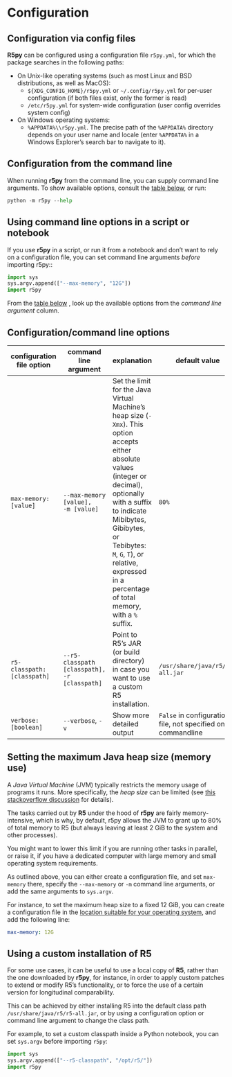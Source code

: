 # Configuration

## Configuration via config files

**R5py** can be configured using a configuration file `r5py.yml`, for which the
package searches in the following paths:

- On Unix-like operating systems (such as most Linux and BSD distributions,
  as well as MacOS): 
  - `${XDG_CONFIG_HOME}/r5py.yml` or `~/.config/r5py.yml` for per-user
    configuration (if both files exist, only the former is read)
  - `/etc/r5py.yml` for system-wide configuration (user config overrides system
    config)
- On Windows operating systems:
  - `%APPDATA%\\r5py.yml`. The precise path of the `%APPDATA%` directory depends
    on your user name and locale (enter `%APPDATA%` in a Windows Explorer’s search
    bar to navigate to it).


## Configuration from the command line

When running **r5py** from the command line, you can supply command line arguments.
To show available options, consult the [table below](#configuration-command-line-options), or run:

```python
python -m r5py --help
```


## Using command line options in a script or notebook

If you use **r5py** in a script, or run it from a notebook and don’t want to rely on a
configuration file, you can set command line arguments *before* importing r5py::

```python
import sys
sys.argv.append(["--max-memory", "12G"])
import r5py
```

From the [table below](#configuration-command-line-options) , look up the available
options from the *command line argument* column.


## Configuration/command line options

configuration file option | command line argument      | explanation                      | default value
------------------------- | -------------------------- | -------------------------------- | ---------------------------------
`max-memory: [value]`        | `--max-memory [value],`<br>`-m [value]` | Set the limit for the Java Virtual Machine’s heap size (`-Xmx`). This option accepts either absolute values (integer or decimal), optionally with a suffix to indicate Mibibytes, Gibibytes, or Tebibytes: `M`, `G`, `T`), or relative, expressed in a percentage of total memory, with a `%` suffix. | `80%`
`r5-classpath: [classpath]` | `--r5-classpath [classpath],`<br>`-r [classpath]` | Point to R5’s JAR (or build directory) in case you want to use a custom R5 installation. | `/usr/share/java/r5/r5-all.jar`
`verbose: [boolean]`        | `--verbose`, `-v`              | Show more detailed output        | `False` in configuration file, not specified on commandline


## Setting the maximum Java heap size (memory use)

A *Java Virtual Machine* (JVM) typically restricts the memory usage of programs it runs.
More specifically, the *heap size* can be limited (see
[this stackoverflow discussion](https://stackoverflow.com/questions/14763079/what-are-the-xms-and-xmx-parameters-when-starting-jvm)
for details). 

The tasks carried out by **R5** under the hood of **r5py** are fairly memory-intensive,
which is why, by default, r5py allows the JVM to grant up to 80% of total memory to R5 
(but always leaving at least 2 GiB to the system and other processes).

You might want to lower this limit if you are running other tasks in parallel, or raise
it, if you have a dedicated computer with large memory and small operating system
requirements.

As outlined above, you can either create a configuration file, and set `max-memory`
there, specify the `--max-memory` or `-m` command line arguments, or add the same
arguments to `sys.argv`.

For instance, to set the maximum heap size to a fixed 12 GiB, you can create a
configuration file in the [location suitable for your operating
system](#configuration-via-config-files), and add the following line:

```yaml
max-memory: 12G
```


## Using a custom installation of R5

For some use cases, it can be useful to use a local copy of **R5**, rather than the one
downloaded by **r5py**, for instance, in order to apply custom patches to extend or
modify R5’s functionality, or to force the use of a certain version for longitudinal
comparability. 

This can be achieved by either installing R5 into the default class path
`/usr/share/java/r5/r5-all.jar`, or by using a configuration option or command line
argument to change the class path. 

For example, to set a custom classpath inside a Python notebook, you can set `sys.argv`
before importing `r5py`:

```python
import sys
sys.argv.append(["--r5-classpath", "/opt/r5/"])
import r5py
```
